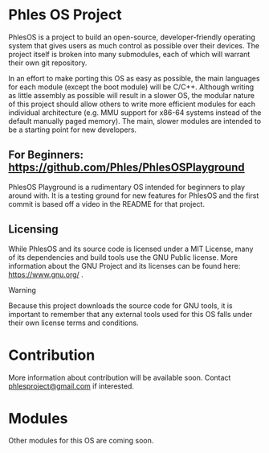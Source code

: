 # Phles OS Project
PhlesOS is a project to build an open-source, developer-friendly operating system that gives users as much control as possible over their devices.
The project itself is broken into many submodules, each of which will warrant their own git repository.


In an effort to make porting this OS  as easy as possible, the main languages for each module (except the boot module) will be C/C++.
Although writing as little assembly as possible will result in a slower OS, the modular nature of this project should allow others to write more efficient modules for each individual architecture (e.g. MMU support for x86-64 systems instead of the default manually paged memory). The main, slower modules are intended to be a starting point for new developers.

## For Beginners: https://github.com/Phles/PhlesOSPlayground

PhlesOS Playground is a rudimentary OS intended for beginners to play around with. It is a testing ground for new features for PhlesOS and the first commit is based off a video in the README for that project.

## Licensing
While PhlesOS and its source code is licensed under a MIT License, many of its dependencies and build tools use the GNU Public license. More information about the GNU Project and its licenses can be found here: https://www.gnu.org/ .
>[!WARNING]
 Because this project downloads the source code for GNU tools, it is important to remember that any external tools used for this OS falls under their own license terms and conditions. 
# Contribution
More information about contribution will be available soon. 
Contact phlesproject@gmail.com if interested.

# Modules
Other modules for this OS are coming soon.


